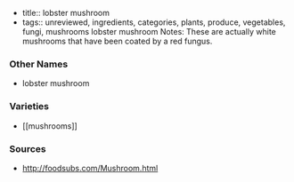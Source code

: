 - title:: lobster mushroom
- tags:: unreviewed, ingredients, categories, plants, produce, vegetables, fungi, mushrooms
lobster mushroom Notes: These are actually white mushrooms that have been coated by a red fungus.

### Other Names

* lobster mushroom

### Varieties

* [[mushrooms]]

### Sources
* http://foodsubs.com/Mushroom.html
